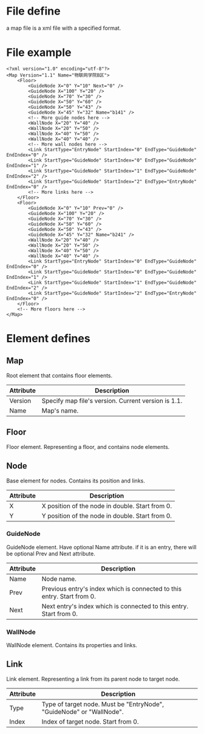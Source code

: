 # File define

a map file is a xml file with a specified format.

# File example

```
<?xml version="1.0" encoding="utf-8"?>
<Map Version="1.1" Name="物联网学院B区">
    <Floor>
        <GuideNode X="0" Y="10" Next="0" />
        <GuideNode X="100" Y="20" />
        <GuideNode X="70" Y="30" />
        <GuideNode X="50" Y="60" />
        <GuideNode X="50" Y="43" />
        <GuideNode X="45" Y="32" Name="b141" />
        <!-- More guide nodes here -->
        <WallNode X="20" Y="40" />
        <WallNode X="20" Y="50" />
        <WallNode X="40" Y="50" />
        <WallNode X="40" Y="40" />
        <!-- More wall nodes here -->
        <Link StartType="EntryNode" StartIndex="0" EndType="GuideNode" EndIndex="0" />
        <Link StartType="GuideNode" StartIndex="0" EndType="GuideNode" EndIndex="1" />
        <Link StartType="GuideNode" StartIndex="1" EndType="GuideNode" EndIndex="2" />
        <Link StartType="GuideNode" StartIndex="2" EndType="EntryNode" EndIndex="0" />
        <!-- More links here -->
    </Floor>
    <Floor>
        <GuideNode X="0" Y="10" Prev="0" />
        <GuideNode X="100" Y="20" />
        <GuideNode X="70" Y="30" />
        <GuideNode X="50" Y="60" />
        <GuideNode X="50" Y="43" />
        <GuideNode X="45" Y="32" Name="b241" />
        <WallNode X="20" Y="40" />
        <WallNode X="20" Y="50" />
        <WallNode X="40" Y="50" />
        <WallNode X="40" Y="40" />
        <Link StartType="EntryNode" StartIndex="0" EndType="GuideNode" EndIndex="0" />
        <Link StartType="GuideNode" StartIndex="0" EndType="GuideNode" EndIndex="1" />
        <Link StartType="GuideNode" StartIndex="1" EndType="GuideNode" EndIndex="2" />
        <Link StartType="GuideNode" StartIndex="2" EndType="EntryNode" EndIndex="0" />
    </Floor>
    <!-- More floors here -->
</Map>
```
# Element defines

## Map
Root element that contains floor elements.

|Attribute|Description|
|---|---|
|Version|Specify map file's version. Current version is 1.1.|
|Name|Map's name.|

## Floor
Floor element. Representing a floor, and contains node elements.

## Node
Base element for nodes. Contains its position and links.

|Attribute|Description|
|---|---|
|X|X position of the node in double. Start from 0.|
|Y|Y position of the node in double. Start from 0.|

### GuideNode
GuideNode element. Have optional Name attribute. if it is an entry, there will be optional Prev and Next attribute.

|Attribute|Description|
|---|---|
|Name|Node name.|
|Prev|Previous entry's index which is connected to this entry. Start from 0.|
|Next|Next entry's index which is connected to this entry. Start from 0.|

### WallNode
WallNode element. Contains its properties and links.

## Link
Link element. Representing a link from its parent node to target node.

|Attribute|Description|
|---|---|
|Type|Type of target node. Must be "EntryNode", "GuideNode" or "WallNode".|
|Index|Index of target node. Start from 0.|